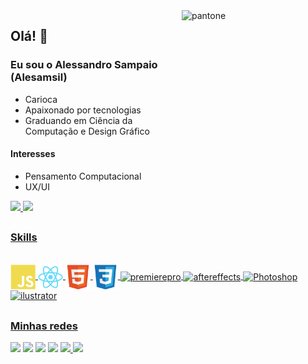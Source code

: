 <!-- <img align="right" alt="response" height="200" width="200" src="https://img-premium.flaticon.com/png/512/752/premium/752465.png?token=exp=1629260896~hmac=d731a86ebaf1a4365d87595926e29c5a"> -->
<img align="right" alt="pantone" height="230em" width="230em" src="https://image.flaticon.com/icons/png/512/291/291029.png">

## Olá! 👋 
### Eu sou o Alessandro Sampaio (Alesamsil)
 * Carioca
 * Apaixonado por tecnologias
 * Graduando em Ciência da Computação e Design Gráfico 

#### Interesses
* Pensamento Computacional
* UX/UI


<div>
  <a href="https://github.com/alesamsil">
  <img height="160em" src="https://github-readme-stats.vercel.app/api?username=alesamsil&show_icons=true&theme=dracula&include_all_commits=true&count_private=true"/>
  <img height="160em" src="https://github-readme-stats.vercel.app/api/top-langs/?username=alesamsil&layout=compact&langs_count=7&theme=dracula"/>
</div>
 
 ## 
 ### Skills
 <div style="display: inline_block"><br>
  <img align="center" alt="Rafa-Js" height="40" width="40" src="https://raw.githubusercontent.com/devicons/devicon/master/icons/javascript/javascript-plain.svg">
  <!-- <img align="center" alt="Rafa-Ts" height="40" width="40" src="https://raw.githubusercontent.com/devicons/devicon/master/icons/typescript/typescript-plain.svg"> -->
  <img align="center" alt="Rafa-React" height="40" width="40" src="https://raw.githubusercontent.com/devicons/devicon/master/icons/react/react-original.svg">
  <img align="center" alt="Rafa-HTML" height="40" width="40" src="https://raw.githubusercontent.com/devicons/devicon/master/icons/html5/html5-original.svg">
  <img align="center" alt="Rafa-CSS" height="40" width="40" src="https://raw.githubusercontent.com/devicons/devicon/master/icons/css3/css3-original.svg">
  <!--<img align="center" alt="Rafa-Python" height="40" width="40" src="https://raw.githubusercontent.com/devicons/devicon/master/icons/python/python-original.svg">-->
  <!--<img align="center" alt="Rafa-Csharp" height="40" width="40" src="https://raw.githubusercontent.com/devicons/devicon/master/icons/csharp/csharp-original.svg">-->
  <img align="center" alt="premierepro" height="40" width="40" src="https://cdn4.iconfinder.com/data/icons/smashicons-file-types-flat/52/34_-_Adobe_Premiere_Pro_Flat-128.png">
  <img align="center" alt="aftereffects" height="40" width="40" src="https://cdn4.iconfinder.com/data/icons/smashicons-file-types-flat/52/30_-_Adobe_After_Effects_Flat-128.png">
  <img align="center" alt="Photoshop" height="40" width="40" src="https://cdn4.iconfinder.com/data/icons/smashicons-file-types-flat/52/39_-_Adobe_Photoshop_Flat-128.png">
  <img align="center" alt="ilustrator" height="40" width="40" src="https://cdn4.iconfinder.com/data/icons/smashicons-file-types-flat/52/40_-_Adobe_Illustrator_Flat-128.png">
</div>
  
##  
### Minhas redes 
  <div>
  <a href="https://www.linkedin.com/in/alesamsil" target="_blank"><img src="https://img.shields.io/badge/-LinkedIn-%230077B5?style=for-the-badge&logo=linkedin&logoColor=white" target="_blank"></a>
  <a href = "mailto:alesamsil@gmail.com"><img src="https://img.shields.io/badge/-Gmail-%23333?style=for-the-badge&logo=gmail&logoColor=white" target="_blank"></a>
  <a href="https://www.youtube.com/user/sampaiosart" target="_blank"><img src="https://img.shields.io/badge/YouTube-FF0000?style=for-the-badge&logo=youtube&logoColor=white" target="_blank"></a>
  <a href="https://instagram.com/alesamsil" target="_blank"><img src="https://img.shields.io/badge/-Instagram-%23E4405F?style=for-the-badge&logo=instagram&logoColor=white" target="_blank"></a>
 	<a href="https://www.twitch.tv/alesamsil" target="_blank"><img src="https://img.shields.io/badge/Twitch-9146FF?style=for-the-badge&logo=twitch&logoColor=white" target="_blank">
    <a href="https://www.behance.net/alesamsil" target="_blank"><img src="https://img.shields.io/badge/BeHance-9146FF?style=for-the-badge&logo=behanceh&logoColor=white" target="_blank"></a> 
  
  
 <!-- ![Snake animation](https://github.com/alesamsil/alesamsil/blob/output/github-contribution-grid-snake.svg) -->
</div>
  
  
  
  
